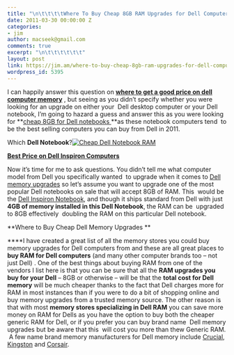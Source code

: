 ```yaml
---
title: "\n\t\t\t\tWhere To Buy Cheap 8GB RAM Upgrades for Dell Computers?\t\t"
date: 2011-03-30 00:00:00 Z
categories:
- jim
author: macseek@gmail.com
comments: true
excerpt: "\n\t\t\t\t\t\t"
layout: post
link: https://jim.am/where-to-buy-cheap-8gb-ram-upgrades-for-dell-computers/
wordpress_id: 5395
---
```


I can happily answer this question on **[where to get a good price on dell computer memory](http://www.jim.am/where-to-buy-computer-memory-upgrades/)** , but seeing as you didn’t specify whether you were looking for an upgrade on either your  Dell desktop computer or your Dell notebook, I’m going to hazard a guess and answer this as you were looking for **[cheap 8GB for Dell notebooks ](http://amzn.to/2oA2gjC)**as these notebook computers tend  to be the best selling computers you can buy from Dell in 2011.




Which **Dell Notebook**?[![Cheap Dell Notebook RAM](http://www.jim.am/wp-content/uploads/2011/03/Screen-shot-2011-03-30-at-2.53.23-PM.png)](http://www.amazon.com/gp/product/B004K1EQO6/ref=as_li_ss_tl?ie=UTF8&tag=ramseeker-20&linkCode=as2&camp=1789&creative=390957&creativeASIN=B004K1EQO6)




**[Best Price on Dell Inspiron Computers](http://www.amazon.com/gp/product/B004K1EQO6/ref=as_li_ss_tl?ie=UTF8&tag=ramseeker-20&linkCode=as2&camp=1789&creative=390957&creativeASIN=B004K1EQO6)**




Now it’s time for me to ask questions. You didn’t tell me what computer model from Dell you specifically wanted  to upgrade when it comes to [Dell memory upgrades](http://www.jim.am) so let’s assume you want to upgrade one of the most popular Dell notebooks on sale that will accept 8GB of RAM. This  would be the [Dell Inspiron Notebook](http://www.amazon.com/gp/redirect.html?ie=UTF8&location=http%3A%2F%2Fwww.amazon.com%2Fs%3Fie%3DUTF8%26scn%3D565108%26redirect%3Dtrue%26ref_%3Dsr_nr_scat_565108_ln%26keywords%3Ddell%2520inspiron%2520notebook%26qid%3D1301511039%26h%3Db229a1013fc0d38cc632a26a668c5de4f28c061c%26rh%3Dn%253A565108%252Ck%253Adell%2520inspiron%2520notebook&tag=ramseeker-20&linkCode=ur2&camp=1789&creative=390957), and though it ships standard from Dell with just **4GB of memory installed in this Dell Notebook**, the RAM can be  upgraded to 8GB effectively  doubling the RAM on this particular Dell notebook.




**Where to Buy Cheap Dell Memory Upgrades **




****I have created a great list of all the memory stores you could buy memory upgrades for Dell computers from and these are all great places to **buy RAM for Dell computers** (and many other computer brands too – not just Dell) . One of the best things about buying RAM from one of the vendors I list here is that you can be sure that all the **RAM upgrades you buy for your Dell** – 8GB or otherwise – will be that the **total cost for Dell memory** will be much cheaper thanks to the fact that Dell charges more for RAM in most instances than if you were to do a bit of shopping online and buy memory upgrades from a trusted memory source. The other reason is that with most **memory stores specializing in Dell RAM** you can save more money on RAM for Dells as you have the option to buy both the cheaper generic RAM for Dell, or if you prefer you can buy brand name  Dell memory upgrades but be aware that this  will cost you more than thew Generic RAM.  A few name brand memory manufacturers for Dell memory include [Crucial](http://amzn.to/2oA2gjC), [Kingston](http://www.amazon.com/gp/redirect.html?ie=UTF8&location=http%3A%2F%2Fwww.amazon.com%2Fs%3Fie%3DUTF8%26scn%3D172500%26redirect%3Dtrue%26ref_%3Dsr_nr_scat_172500_ln%26keywords%3Dkingston%2520memory%26qid%3D1301510761%26h%3D6518adcfc6bf51d5edefa8705761def90a1da114%26rh%3Dn%253A172500%252Ck%253Akingston%2520memory&tag=ramseeker-20&linkCode=ur2&camp=1789&creative=390957) and [Corsair](http://www.amazon.com/gp/redirect.html?ie=UTF8&location=http%3A%2F%2Fwww.amazon.com%2Fs%3Fie%3DUTF8%26x%3D0%26ref_%3Dnb_sb_noss%26y%3D0%26field-keywords%3Dcorsair%2520memory%26url%3Dsearch-alias%253Daps&tag=ramseeker-20&linkCode=ur2&camp=1789&creative=390957).


		

